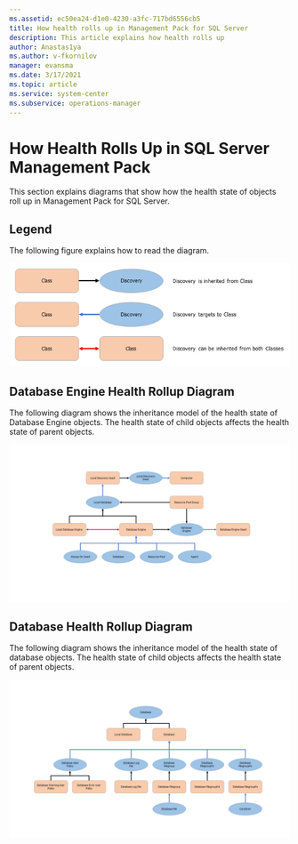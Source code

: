 ```yaml
---
ms.assetid: ec50ea24-d1e0-4230-a3fc-717bd6556cb5
title: How health rolls up in Management Pack for SQL Server
description: This article explains how health rolls up
author: Anastas1ya
ms.author: v-fkornilov
manager: evansma
ms.date: 3/17/2021
ms.topic: article
ms.service: system-center
ms.subservice: operations-manager
---
```


# How Health Rolls Up in SQL Server Management Pack

This section explains diagrams that show how the health state of objects roll up in Management Pack for SQL Server.

## Legend

The following figure explains how to read the diagram.

![Illustration of the Legend.](./media/sql-server-management-pack/health-rolls-up-legend.png)

## Database Engine Health Rollup Diagram

The following diagram shows the inheritance model of the health state of Database Engine objects. The health state of child objects affects the health state of parent objects.

![The Health diagram.](./media/sql-server-management-pack/health-rollup-diagram.png)

## Database Health Rollup Diagram

The following diagram shows the inheritance model of the health state of database objects. The health state of child objects affects the health state of parent objects.

![The Database diagram.](./media/sql-server-management-pack/database-health-rollup-diagram.png)
